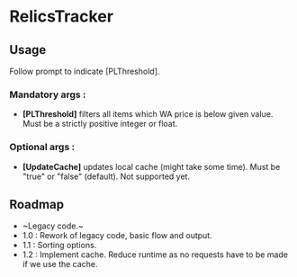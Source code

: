 # RelicsTracker

## Usage
Follow prompt to indicate [PLThreshold].

### Mandatory args :

- **[PLThreshold]** filters all items which WA price is below given value. Must be a strictly positive integer or float.

### Optional args :

- **[UpdateCache]** updates local cache (might take some time). Must be "true" or "false" (default). Not supported yet.

## Roadmap

- ~Legacy code.~
- 1.0 : Rework of legacy code, basic flow and output.
- 1.1 : Sorting options.
- 1.2 : Implement cache. Reduce runtime as no requests have to be made if we use the cache.
